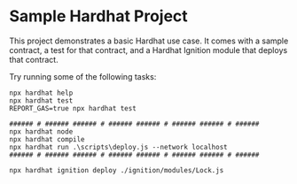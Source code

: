 # Sample Hardhat Project

This project demonstrates a basic Hardhat use case. It comes with a sample contract, a test for that contract, and a Hardhat Ignition module that deploys that contract.

Try running some of the following tasks:

```shell
npx hardhat help
npx hardhat test
REPORT_GAS=true npx hardhat test

###### # ###### ###### # ###### ###### # ###### ###### # ######
npx hardhat node
npx hardhat compile
npx hardhat run .\scripts\deploy.js --network localhost
###### # ###### ###### # ###### ###### # ###### ###### # ######

npx hardhat ignition deploy ./ignition/modules/Lock.js
```
